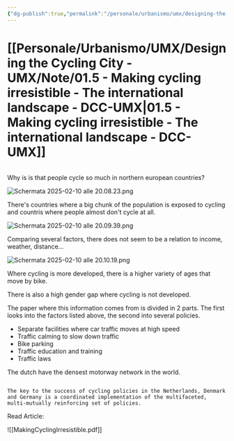 ```yaml
---
{"dg-publish":true,"permalink":"/personale/urbanismo/umx/designing-the-cycling-city-umx/note/01-5-making-cycling-irresistible-the-international-landscape-dcc-umx/","tags":["UMX"]}
---
```


# [[Personale/Urbanismo/UMX/Designing the Cycling City - UMX/Note/01.5 - Making cycling irresistible - The international landscape - DCC-UMX\|01.5 - Making cycling irresistible - The international landscape - DCC-UMX]]

```table-of-contents
```

Why is is that people cycle so much in northern european countries?

![Schermata 2025-02-10 alle 20.08.23.png](/img/user/Personale/Urbanismo/UMX/Designing%20the%20Cycling%20City%20-%20UMX/Note/Allegati/Schermata%202025-02-10%20alle%2020.08.23.png)

There's countries where a big chunk of the population is exposed to cycling and countris where people almost don't cycle at all.

![Schermata 2025-02-10 alle 20.09.39.png](/img/user/Personale/Urbanismo/UMX/Designing%20the%20Cycling%20City%20-%20UMX/Note/Allegati/Schermata%202025-02-10%20alle%2020.09.39.png)

Comparing several factors, there does not seem to be a relation to income, weather, distance...

![Schermata 2025-02-10 alle 20.10.19.png](/img/user/Personale/Urbanismo/UMX/Designing%20the%20Cycling%20City%20-%20UMX/Note/Allegati/Schermata%202025-02-10%20alle%2020.10.19.png)

Where cycling is more developed, there is a higher variety of ages that move by bike.

There is also a high gender gap where cycling is not developed.

The paper where this information comes from is divided in 2 parts. The first looks into the factors listed above, the second into several policies.

- Separate facilities where car traffic moves at high speed
- Traffic calming to slow down traffic
- Bike parking
- Traffic education and training
- Traffic laws

The dutch have the densest motorway network in the world.

```ad-quote

The key to the success of cycling policies in the Netherlands, Denmark and Germany is a coordinated implementation of the multifaceted, multi-mutually reinforcing set of policies.

```

Read Article:

![[MakingCyclingIrresistible.pdf]]